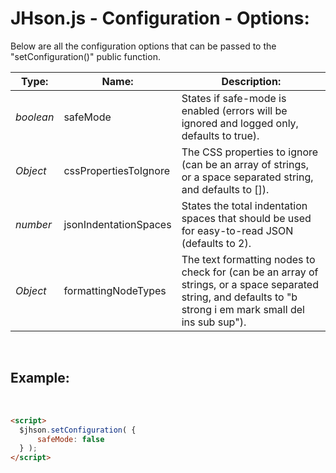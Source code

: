 # JHson.js - Configuration - Options:

Below are all the configuration options that can be passed to the "setConfiguration()" public function.


| Type: | Name: | Description: |
| --- | --- | --- |
| *boolean* | safeMode | States if safe-mode is enabled (errors will be ignored and logged only, defaults to true). |
| *Object* | cssPropertiesToIgnore | The CSS properties to ignore (can be an array of strings, or a space separated string, and defaults to []). |
| *number* | jsonIndentationSpaces | States the total indentation spaces that should be used for easy-to-read JSON (defaults to 2). |
| *Object* | formattingNodeTypes | The text formatting nodes to check for (can be an array of strings, or a space separated string, and defaults to "b strong i em mark small del ins sub sup"). |

<br/>


## Example:
<br/>

```markdown
<script> 
  $jhson.setConfiguration( {
      safeMode: false
  } );
</script>
```